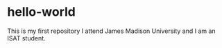 # hello-world
This is my first repository 
I attend James Madison University and I am an ISAT student. 
